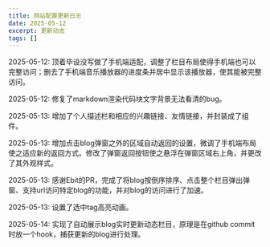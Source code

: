```yaml
---
title: 网站配置更新日志
date: 2025-05-12
excerpt: 更新动态
tags: []
---
```


2025-05-12: 顶着毕设没写做了手机端适配，调整了栏目布局使得手机端也可以完整访问；删去了手机端音乐播放器的进度条并居中显示该播放器，使其能被完整访问。

2025-05-12: 修复了markdown渲染代码块文字背景无法看清的bug。

2025-05-13: 增加了个人描述栏和相应的兴趣链接、友情链接，并封装成了组件。

2025-05-13: 增加点击blog弹窗之外的区域自动返回的设置，微调了手机端布局使之适应新的返回方式。修改了弹窗返回按钮使之悬浮在弹窗区域右上角，并更改了其外观样式。

2025-05-13: 感谢Ebit的PR，完成了将blog按倒序排序、点击整个栏目弹出弹窗、支持url访问特定blog的功能，并对blog的访问进行了加速。

2025-05-13: 设置了选中tag高亮动画。 

2025-05-14: 实现了自动展示blog实时更新动态栏目，原理是在github commit时放一个hook，捕获更新的blog进行处理。